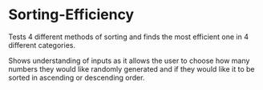 # Sorting-Efficiency
Tests 4 different methods of sorting and finds the most efficient one in 4 different categories.

Shows understanding of inputs as it allows the user to choose how many numbers they would like 
randomly generated and if they would like it to be sorted in ascending or descending order.
